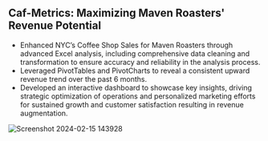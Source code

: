 ## Caf-Metrics: Maximizing Maven Roasters' Revenue Potential

- Enhanced NYC’s Coffee Shop Sales for Maven Roasters through advanced Excel analysis, including comprehensive data cleaning and transformation to ensure accuracy and reliability in the analysis process.
- Leveraged PivotTables and PivotCharts to reveal a consistent upward revenue trend over the past 6 months.
- Developed an interactive dashboard to showcase key insights, driving strategic optimization of operations and personalized marketing efforts for sustained growth and customer satisfaction resulting in revenue augmentation.


![Screenshot 2024-02-15 143928](https://github.com/Sarjak369/Caf-Metrics/assets/56110199/de79bf18-cfd8-4608-81be-f9745749d672)
